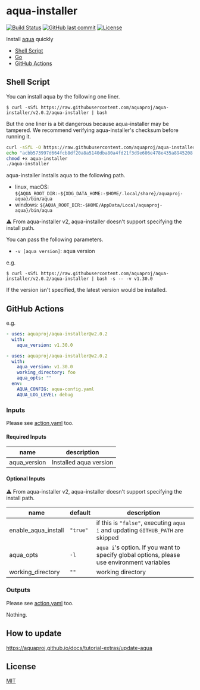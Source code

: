 # aqua-installer

[![Build Status](https://github.com/aquaproj/aqua-installer/workflows/test/badge.svg)](https://github.com/aquaproj/aqua-installer/actions)
[![GitHub last commit](https://img.shields.io/github/last-commit/aquaproj/aqua-installer.svg)](https://github.com/aquaproj/aqua-installer)
[![License](http://img.shields.io/badge/license-mit-blue.svg?style=flat-square)](https://raw.githubusercontent.com/aquaproj/aqua-installer/main/LICENSE)

Install [aqua](https://github.com/aquaproj/aqua) quickly

* [Shell Script](#shell-script)
* [Go](#go)
* [GitHub Actions](#github-actions)

## Shell Script

You can install aqua by the following one liner.

```console
$ curl -sSfL https://raw.githubusercontent.com/aquaproj/aqua-installer/v2.0.2/aqua-installer | bash
```

But the one liner is a bit dangerous because aqua-installer may be tampered.
We recommend verifying aqua-installer's checksum before running it.

```sh
curl -sSfL -O https://raw.githubusercontent.com/aquaproj/aqua-installer/v2.0.2/aqua-installer
echo "acbb573997d664fcb8df20a8a5140dba80a4fd21f3d9e606e478e435a8945208  aqua-installer" | sha256sum -c
chmod +x aqua-installer
./aqua-installer
```

aqua-installer installs aqua to the following path.

* linux, macOS: `${AQUA_ROOT_DIR:-${XDG_DATA_HOME:-$HOME/.local/share}/aquaproj-aqua}/bin/aqua`
* windows: `${AQUA_ROOT_DIR:-$HOME/AppData/Local/aquaproj-aqua}/bin/aqua`

:warning: From aqua-installer v2, aqua-installer doesn't support specifying the install path.

You can pass the following parameters.

* `-v [aqua version]`: aqua version

e.g.

```console
$ curl -sSfL https://raw.githubusercontent.com/aquaproj/aqua-installer/v2.0.2/aqua-installer | bash -s -- -v v1.30.0
```

If the version isn't specified, the latest version would be installed.

## GitHub Actions

e.g.

```yaml
- uses: aquaproj/aqua-installer@v2.0.2
  with:
    aqua_version: v1.30.0
```

```yaml
- uses: aquaproj/aqua-installer@v2.0.2
  with:
    aqua_version: v1.30.0
    working_directory: foo
    aqua_opts: ""
  env:
    AQUA_CONFIG: aqua-config.yaml
    AQUA_LOG_LEVEL: debug
```

### Inputs

Please see [action.yaml](action.yaml) too.

#### Required Inputs

name | description
--- | --- 
aqua_version | Installed aqua version

#### Optional Inputs

:warning: From aqua-installer v2, aqua-installer doesn't support specifying the install path.

name | default | description
--- | --- | ---
enable_aqua_install | `"true"` | if this is `"false"`, executing `aqua i` and updating `GITHUB_PATH` are skipped
aqua_opts | `-l` | `aqua i`'s option. If you want to specify global options, please use environment variables
working_directory | `""` | working directory

### Outputs

Please see [action.yaml](action.yaml) too.

Nothing.

## How to update

https://aquaproj.github.io/docs/tutorial-extras/update-aqua

## License

[MIT](LICENSE)
